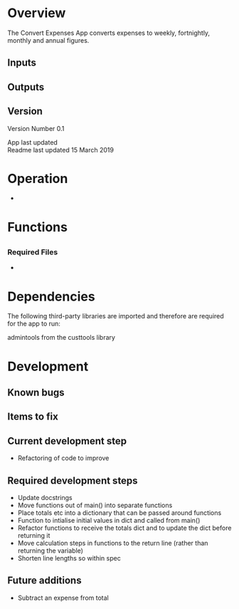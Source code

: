 # Overview

The Convert Expenses App converts expenses to weekly, fortnightly, monthly and annual figures.

## Inputs

<TBC>

## Outputs

<TBC>

## Version

Version Number 0.1  

App last updated <TBC>  
Readme last updated 15 March 2019

# Operation

- <TBC>

# Functions

## <TBC>

<TBC>

### Required Files

- <TBC>

<TBC>

# Dependencies

The following third-party libraries are imported and therefore are required for
the app to run:

admintools from the custtools library

# Development

## Known bugs

## Items to fix

## Current development step

- Refactoring of code to improve

## Required development steps

- Update docstrings
- Move functions out of main() into separate functions
- Place totals etc into a dictionary that can be passed around functions
- Function to intialise initial values in dict and called from main()
- Refactor functions to receive the totals dict and to update the dict before returning it
- Move calculation steps in functions to the return line (rather than returning the variable)
- Shorten line lengths so within spec



## Future additions

- Subtract an expense from total
